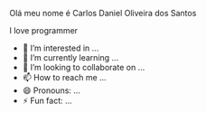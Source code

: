 Olá meu nome é Carlos Daniel Oliveira dos Santos <p>I love programmer</p>
- 👀 I’m interested in ...
- 🌱 I’m currently learning ...
- 💞️ I’m looking to collaborate on ...
- 📫 How to reach me ...
- 😄 Pronouns: ...
- ⚡ Fun fact: ...

<!---
CarlosdanielO/CarlosdanielO is a ✨ special ✨ repository because its `README.md` (this file) appears on your GitHub profile.
You can click the Preview link to take a look at your changes.
--->
